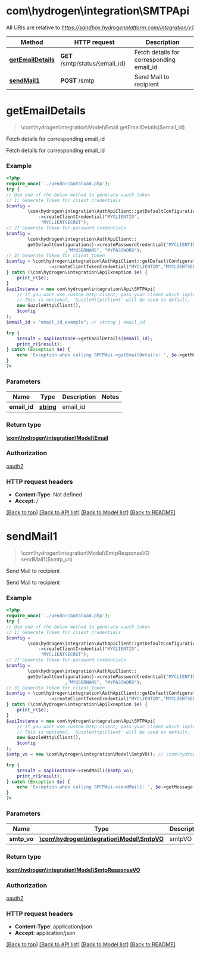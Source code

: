 # com\hydrogen\integration\SMTPApi

All URIs are relative to *https://sandbox.hydrogenplatform.com/integration/v1*

Method | HTTP request | Description
------------- | ------------- | -------------
[**getEmailDetails**](SMTPApi.md#getEmailDetails) | **GET** /smtp/status/{email_id} | Fetch details for corresponding email_id
[**sendMail1**](SMTPApi.md#sendMail1) | **POST** /smtp | Send Mail to recipient


# **getEmailDetails**
> \com\hydrogen\integration\Model\Email getEmailDetails($email_id)

Fetch details for corresponding email_id

Fetch details for corresponding email_id

### Example
```php
<?php
require_once('../vendor/autoload.php');
try {
// Use one of the below method to generate oauth token
// 1) Generate Token for client credentials
$config =
        \com\hydrogen\integration\AuthApiClient::getDefaultConfiguration()
            ->createClientCredential("MYCLIENTID",
             "MYCLIENTSECRET");
// 2) Generate Token for password credentials
$config =
        \com\hydrogen\integration\AuthApiClient::
        getDefaultConfiguration()->createPasswordCredential("MYCLIENTID","MYCLIENTSECRET"
                      ,"MYUSERNAME", "MYPASSWORD");
// 3) Generate Token for client_token
$config = \com\hydrogen\integration\AuthApiClient::getDefaultConfiguration()
                ->createClientTokenCredential("MYCLIENTID","MYCLIENTSECRET", "CLIENT_TOKEN");
} catch (\com\hydrogen\integration\ApiException $e) {
    print_r($e);
}
$apiInstance = new com\hydrogen\integration\Api\SMTPApi(
    // If you want use custom http client, pass your client which implements `GuzzleHttp\ClientInterface`.
    // This is optional, `GuzzleHttp\Client` will be used as default.
    new GuzzleHttp\Client(),
    $config
);
$email_id = "email_id_example"; // string | email_id

try {
    $result = $apiInstance->getEmailDetails($email_id);
    print_r($result);
} catch (Exception $e) {
    echo 'Exception when calling SMTPApi->getEmailDetails: ', $e->getMessage(), PHP_EOL;
}
?>
```

### Parameters

Name | Type | Description  | Notes
------------- | ------------- | ------------- | -------------
 **email_id** | [**string**](../Model/.md)| email_id |

### Return type

[**\com\hydrogen\integration\Model\Email**](../Model/Email.md)

### Authorization

[oauth2](../../README.md#oauth2)

### HTTP request headers

 - **Content-Type**: Not defined
 - **Accept**: */*

[[Back to top]](#) [[Back to API list]](../../README.md#documentation-for-api-endpoints) [[Back to Model list]](../../README.md#documentation-for-models) [[Back to README]](../../README.md)

# **sendMail1**
> \com\hydrogen\integration\Model\SmtpResponseVO sendMail1($smtp_vo)

Send Mail to recipient

Send Mail to recipient

### Example
```php
<?php
require_once('../vendor/autoload.php');
try {
// Use one of the below method to generate oauth token
// 1) Generate Token for client credentials
$config =
        \com\hydrogen\integration\AuthApiClient::getDefaultConfiguration()
            ->createClientCredential("MYCLIENTID",
             "MYCLIENTSECRET");
// 2) Generate Token for password credentials
$config =
        \com\hydrogen\integration\AuthApiClient::
        getDefaultConfiguration()->createPasswordCredential("MYCLIENTID","MYCLIENTSECRET"
                      ,"MYUSERNAME", "MYPASSWORD");
// 3) Generate Token for client_token
$config = \com\hydrogen\integration\AuthApiClient::getDefaultConfiguration()
                ->createClientTokenCredential("MYCLIENTID","MYCLIENTSECRET", "CLIENT_TOKEN");
} catch (\com\hydrogen\integration\ApiException $e) {
    print_r($e);
}
$apiInstance = new com\hydrogen\integration\Api\SMTPApi(
    // If you want use custom http client, pass your client which implements `GuzzleHttp\ClientInterface`.
    // This is optional, `GuzzleHttp\Client` will be used as default.
    new GuzzleHttp\Client(),
    $config
);
$smtp_vo = new \com\hydrogen\integration\Model\SmtpVO(); // \com\hydrogen\integration\Model\SmtpVO | smtpVO

try {
    $result = $apiInstance->sendMail1($smtp_vo);
    print_r($result);
} catch (Exception $e) {
    echo 'Exception when calling SMTPApi->sendMail1: ', $e->getMessage(), PHP_EOL;
}
?>
```

### Parameters

Name | Type | Description  | Notes
------------- | ------------- | ------------- | -------------
 **smtp_vo** | [**\com\hydrogen\integration\Model\SmtpVO**](../Model/SmtpVO.md)| smtpVO |

### Return type

[**\com\hydrogen\integration\Model\SmtpResponseVO**](../Model/SmtpResponseVO.md)

### Authorization

[oauth2](../../README.md#oauth2)

### HTTP request headers

 - **Content-Type**: application/json
 - **Accept**: application/json

[[Back to top]](#) [[Back to API list]](../../README.md#documentation-for-api-endpoints) [[Back to Model list]](../../README.md#documentation-for-models) [[Back to README]](../../README.md)

